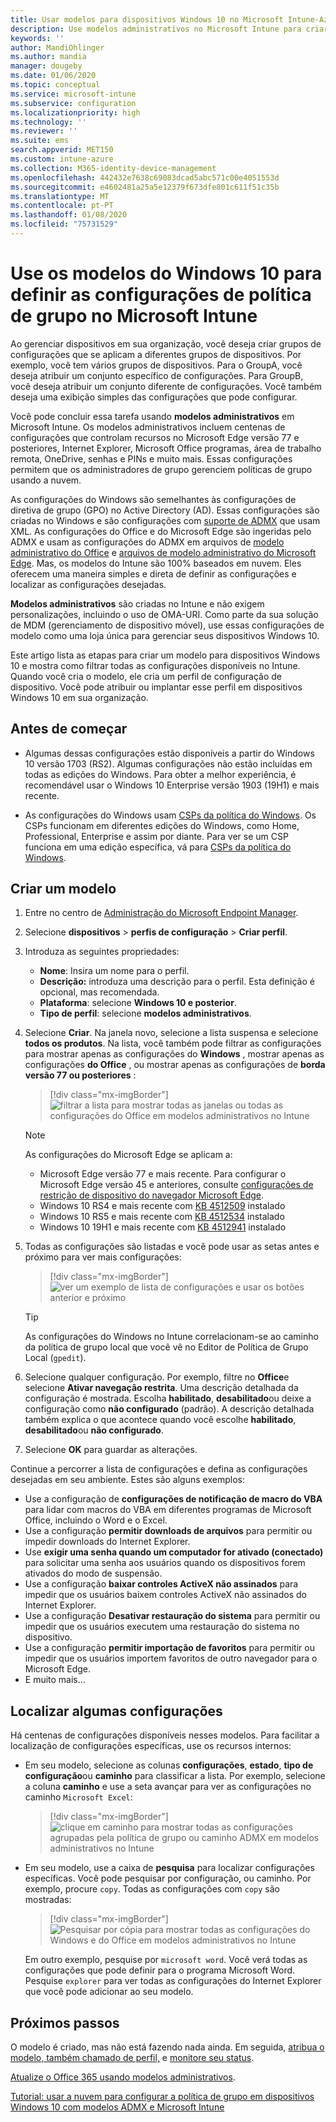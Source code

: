 ```yaml
---
title: Usar modelos para dispositivos Windows 10 no Microsoft Intune-Azure | Microsoft Docs
description: Use modelos administrativos no Microsoft Intune para criar grupos de configurações para dispositivos Windows 10. Use essas configurações em um perfil de configuração de dispositivo para controlar programas do Office, Microsoft Edge, recursos seguros no Internet Explorer, controlar o acesso ao OneDrive, usar recursos de área de trabalho remota, habilitar reprodução automática, definir configurações de gerenciamento de energia, usar a impressão HTTP, Use opções de entrada de usuário diferentes e controle o tamanho do log de eventos.
keywords: ''
author: MandiOhlinger
ms.author: mandia
manager: dougeby
ms.date: 01/06/2020
ms.topic: conceptual
ms.service: microsoft-intune
ms.subservice: configuration
ms.localizationpriority: high
ms.technology: ''
ms.reviewer: ''
ms.suite: ems
search.appverid: MET150
ms.custom: intune-azure
ms.collection: M365-identity-device-management
ms.openlocfilehash: 442432e7638c69083dcad5abc571c00e4051553d
ms.sourcegitcommit: e4602481a25a5e12379f673dfe801c611f51c35b
ms.translationtype: MT
ms.contentlocale: pt-PT
ms.lasthandoff: 01/08/2020
ms.locfileid: "75731529"
---
```

# <a name="use-windows-10-templates-to-configure-group-policy-settings-in-microsoft-intune"></a>Use os modelos do Windows 10 para definir as configurações de política de grupo no Microsoft Intune

Ao gerenciar dispositivos em sua organização, você deseja criar grupos de configurações que se aplicam a diferentes grupos de dispositivos. Por exemplo, você tem vários grupos de dispositivos. Para o GroupA, você deseja atribuir um conjunto específico de configurações. Para GroupB, você deseja atribuir um conjunto diferente de configurações. Você também deseja uma exibição simples das configurações que pode configurar.

Você pode concluir essa tarefa usando **modelos administrativos** em Microsoft Intune. Os modelos administrativos incluem centenas de configurações que controlam recursos no Microsoft Edge versão 77 e posteriores, Internet Explorer, Microsoft Office programas, área de trabalho remota, OneDrive, senhas e PINs e muito mais. Essas configurações permitem que os administradores de grupo gerenciem políticas de grupo usando a nuvem.

As configurações do Windows são semelhantes às configurações de diretiva de grupo (GPO) no Active Directory (AD). Essas configurações são criadas no Windows e são configurações com [suporte de ADMX](https://docs.microsoft.com/windows/client-management/mdm/understanding-admx-backed-policies) que usam XML. As configurações do Office e do Microsoft Edge são ingeridas pelo ADMX e usam as configurações do ADMX em arquivos de [modelo administrativo do Office](https://www.microsoft.com/download/details.aspx?id=49030) e [arquivos de modelo administrativo do Microsoft Edge](https://www.microsoftedgeinsider.com/enterprise). Mas, os modelos do Intune são 100% baseados em nuvem. Eles oferecem uma maneira simples e direta de definir as configurações e localizar as configurações desejadas.

**Modelos administrativos** são criadas no Intune e não exigem personalizações, incluindo o uso de OMA-URI. Como parte da sua solução de MDM (gerenciamento de dispositivo móvel), use essas configurações de modelo como uma loja única para gerenciar seus dispositivos Windows 10.

Este artigo lista as etapas para criar um modelo para dispositivos Windows 10 e mostra como filtrar todas as configurações disponíveis no Intune. Quando você cria o modelo, ele cria um perfil de configuração de dispositivo. Você pode atribuir ou implantar esse perfil em dispositivos Windows 10 em sua organização.

## <a name="before-you-begin"></a>Antes de começar

- Algumas dessas configurações estão disponíveis a partir do Windows 10 versão 1703 (RS2). Algumas configurações não estão incluídas em todas as edições do Windows. Para obter a melhor experiência, é recomendável usar o Windows 10 Enterprise versão 1903 (19H1) e mais recente.

- As configurações do Windows usam [CSPs da política do Windows](https://docs.microsoft.com/windows/client-management/mdm/policy-configuration-service-provider#policies-supported-by-group-policy-and-admx-backed-policies). Os CSPs funcionam em diferentes edições do Windows, como Home, Professional, Enterprise e assim por diante. Para ver se um CSP funciona em uma edição específica, vá para [CSPs da política do Windows](https://docs.microsoft.com/windows/client-management/mdm/policy-configuration-service-provider#policies-supported-by-group-policy-and-admx-backed-policies).

## <a name="create-a-template"></a>Criar um modelo

1. Entre no centro de [Administração do Microsoft Endpoint Manager](https://go.microsoft.com/fwlink/?linkid=2109431).
2. Selecione **dispositivos** > **perfis de configuração** > **Criar perfil**.
3. Introduza as seguintes propriedades:

    - **Nome**: Insira um nome para o perfil.
    - **Descrição:** introduza uma descrição para o perfil. Esta definição é opcional, mas recomendada.
    - **Plataforma**: selecione **Windows 10 e posterior**.
    - **Tipo de perfil**: selecione **modelos administrativos**.

4. Selecione **Criar**. Na janela novo, selecione a lista suspensa e selecione **todos os produtos**. Na lista, você também pode filtrar as configurações para mostrar apenas as configurações do **Windows** , mostrar apenas as configurações **do Office** , ou mostrar apenas as configurações de **borda versão 77 ou posteriores** :

    > [!div class="mx-imgBorder"]
    > ![filtrar a lista para mostrar todas as janelas ou todas as configurações do Office em modelos administrativos no Intune](./media/administrative-templates-windows/administrative-templates-choose-windows-office-all-products.png)

    > [!NOTE]
    > As configurações do Microsoft Edge se aplicam a:
    >
    > - Microsoft Edge versão 77 e mais recente. Para configurar o Microsoft Edge versão 45 e anteriores, consulte [configurações de restrição de dispositivo do navegador Microsoft Edge](device-restrictions-windows-10.md#microsoft-edge-browser).
    > - Windows 10 RS4 e mais recente com [KB 4512509](https://support.microsoft.com/kb/4512509) instalado
    > - Windows 10 RS5 e mais recente com [KB 4512534](https://support.microsoft.com/kb/4512534) instalado
    > - Windows 10 19H1 e mais recente com [KB 4512941](https://support.microsoft.com/kb/4512941) instalado

5. Todas as configurações são listadas e você pode usar as setas antes e próximo para ver mais configurações:

    > [!div class="mx-imgBorder"]
    > ![ver um exemplo de lista de configurações e usar os botões anterior e próximo](./media/administrative-templates-windows/administrative-templates-sample-settings-list.png)

    > [!TIP]
    > As configurações do Windows no Intune correlacionam-se ao caminho da política de grupo local que você vê no Editor de Política de Grupo Local (`gpedit`).

6. Selecione qualquer configuração. Por exemplo, filtre no **Office**e selecione **Ativar navegação restrita**. Uma descrição detalhada da configuração é mostrada. Escolha **habilitado**, **desabilitado**ou deixe a configuração como **não configurado** (padrão). A descrição detalhada também explica o que acontece quando você escolhe **habilitado**, **desabilitado**ou **não configurado**.
7. Selecione **OK** para guardar as alterações.

Continue a percorrer a lista de configurações e defina as configurações desejadas em seu ambiente. Estes são alguns exemplos:

- Use a configuração de **configurações de notificação de macro do VBA** para lidar com macros do VBA em diferentes programas de Microsoft Office, incluindo o Word e o Excel.
- Use a configuração **permitir downloads de arquivos** para permitir ou impedir downloads do Internet Explorer.
- Use **exigir uma senha quando um computador for ativado (conectado)** para solicitar uma senha aos usuários quando os dispositivos forem ativados do modo de suspensão.
- Use a configuração **baixar controles ActiveX não assinados** para impedir que os usuários baixem controles ActiveX não assinados do Internet Explorer.
- Use a configuração **Desativar restauração do sistema** para permitir ou impedir que os usuários executem uma restauração do sistema no dispositivo.
- Use a configuração **permitir importação de favoritos** para permitir ou impedir que os usuários importem favoritos de outro navegador para o Microsoft Edge.
- E muito mais...

## <a name="find-some-settings"></a>Localizar algumas configurações

Há centenas de configurações disponíveis nesses modelos. Para facilitar a localização de configurações específicas, use os recursos internos:

- Em seu modelo, selecione as colunas **configurações**, **estado**, **tipo de configuração**ou **caminho** para classificar a lista. Por exemplo, selecione a coluna **caminho** e use a seta avançar para ver as configurações no caminho `Microsoft Excel`:

  > [!div class="mx-imgBorder"]
  > ![clique em caminho para mostrar todas as configurações agrupadas pela política de grupo ou caminho ADMX em modelos administrativos no Intune](./media/administrative-templates-windows/path-filter-shows-excel-options.png)

- Em seu modelo, use a caixa de **pesquisa** para localizar configurações específicas. Você pode pesquisar por configuração, ou caminho. Por exemplo, procure `copy`. Todas as configurações com `copy` são mostradas:

  > [!div class="mx-imgBorder"]
  > ![Pesquisar por cópia para mostrar todas as configurações do Windows e do Office em modelos administrativos no Intune](./media/administrative-templates-windows/search-copy-settings.png) 

  Em outro exemplo, pesquise por `microsoft word`. Você verá todas as configurações que pode definir para o programa Microsoft Word. Pesquise `explorer` para ver todas as configurações do Internet Explorer que você pode adicionar ao seu modelo.

## <a name="next-steps"></a>Próximos passos

O modelo é criado, mas não está fazendo nada ainda. Em seguida, [atribua o modelo, também chamado de perfil,](device-profile-assign.md) e [monitore seu status](device-profile-monitor.md).

[Atualize o Office 365 usando modelos administrativos](administrative-templates-update-office.md).

[Tutorial: usar a nuvem para configurar a política de grupo em dispositivos Windows 10 com modelos ADMX e Microsoft Intune](tutorial-walkthrough-administrative-templates.md)
